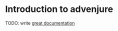 # Introduction to advenjure

TODO: write [great documentation](http://jacobian.org/writing/what-to-write/)
